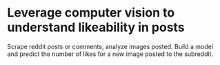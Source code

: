 # Leverage computer vision to understand likeability in posts
Scrape reddit posts or comments, analyze images posted. Build a model and predict the number of likes for a new image posted to the subreddit.
